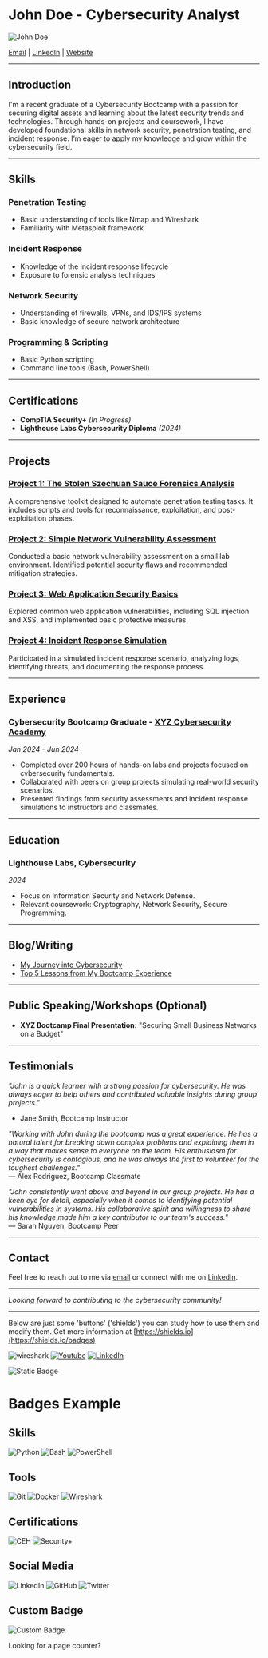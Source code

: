 # John Doe - Cybersecurity Analyst

![John Doe](profile-pic.jpg) <!-- Optional: Add your professional photo here -->

[Email](mailto:john.doe@example.com) | [LinkedIn](https://www.linkedin.com/in/johndoe/) | [Website](https://www.johndoe.com) 

---

## Introduction

I'm a recent graduate of a Cybersecurity Bootcamp with a passion for securing digital assets and learning about the latest security trends and technologies. Through hands-on projects and coursework, I have developed foundational skills in network security, penetration testing, and incident response. I’m eager to apply my knowledge and grow within the cybersecurity field.

---

## Skills

### Penetration Testing
- Basic understanding of tools like Nmap and Wireshark
- Familiarity with Metasploit framework

### Incident Response
- Knowledge of the incident response lifecycle
- Exposure to forensic analysis techniques

### Network Security
- Understanding of firewalls, VPNs, and IDS/IPS systems
- Basic knowledge of secure network architecture

### Programming & Scripting
- Basic Python scripting
- Command line tools (Bash, PowerShell)

---

## Certifications
- **CompTIA Security+** *(In Progress)*
- **Lighthouse Labs Cybersecurity Diploma** *(2024)*

---

## Projects

### [Project 1: The Stolen Szechuan Sauce Forensics Analysis](https://github.com/johndoe/szechuansauce)
A comprehensive toolkit designed to automate penetration testing tasks. It includes scripts and tools for reconnaissance, exploitation, and post-exploitation phases.

### [Project 2: Simple Network Vulnerability Assessment](https://github.com/johndoe/network-vulnerability-assessment)
Conducted a basic network vulnerability assessment on a small lab environment. Identified potential security flaws and recommended mitigation strategies.

### [Project 3: Web Application Security Basics](https://github.com/johndoe/web-security-basics)
Explored common web application vulnerabilities, including SQL injection and XSS, and implemented basic protective measures.

### [Project 4: Incident Response Simulation](https://github.com/johndoe/incident-response-simulation)
Participated in a simulated incident response scenario, analyzing logs, identifying threats, and documenting the response process.

---

## Experience

### Cybersecurity Bootcamp Graduate - [XYZ Cybersecurity Academy](https://www.xyzacademy.com)
*Jan 2024 - Jun 2024*

- Completed over 200 hours of hands-on labs and projects focused on cybersecurity fundamentals.
- Collaborated with peers on group projects simulating real-world security scenarios.
- Presented findings from security assessments and incident response simulations to instructors and classmates.

---

## Education

### Lighthouse Labs, Cybersecurity
*2024*

- Focus on Information Security and Network Defense.
- Relevant coursework: Cryptography, Network Security, Secure Programming.

---

## Blog/Writing
- [My Journey into Cybersecurity](https://www.johndoe.com/blog/my-journey)
- [Top 5 Lessons from My Bootcamp Experience](https://www.johndoe.com/blog/bootcamp-lessons)

---

## Public Speaking/Workshops (Optional)
- **XYZ Bootcamp Final Presentation:** "Securing Small Business Networks on a Budget"

---

## Testimonials

_"John is a quick learner with a strong passion for cybersecurity. He was always eager to help others and contributed valuable insights during group projects."_   
- Jane Smith, Bootcamp Instructor  

_"Working with John during the bootcamp was a great experience. He has a natural talent for breaking down complex problems and explaining them in a way that makes sense to everyone on the team. His enthusiasm for cybersecurity is contagious, and he was always the first to volunteer for the toughest challenges."_  
— Alex Rodriguez, Bootcamp Classmate  

_"John consistently went above and beyond in our group projects. He has a keen eye for detail, especially when it comes to identifying potential vulnerabilities in systems. His collaborative spirit and willingness to share his knowledge made him a key contributor to our team's success."_  
— Sarah Nguyen, Bootcamp Peer

---

## Contact

Feel free to reach out to me via [email](mailto:john.doe@example.com) or connect with me on [LinkedIn](https://www.linkedin.com/in/johndoe/).

---

*Looking forward to contributing to the cybersecurity community!*

---
Below are just some 'buttons' ('shields') you can study how to use them and modify them.  Get more information at [https://shields.io](https://shields.io/badges)

![wireshark](https://img.shields.io/badge/Wireshark-1679A7?style=for-the-badge&logo=Wireshark&logoColor=white)
[![Youtube](https://img.shields.io/badge/YouTube-red?style=for-the-badge&logo=youtube&logoColor=white)](https://www.youtube.com/@ErnieJohnsonCA) [![LinkedIn](https://img.shields.io/badge/LinkedIn-0077B5?style=for-the-badge&logo=linkedin&logoColor=white)](https://www.linkedin.com/in/ernie-johnson/)

![Static Badge](https://img.shields.io/badge/my%20badge-blue)

# Badges Example

## Skills
![Python](https://img.shields.io/badge/Python-3776AB?style=for-the-badge&logo=python&logoColor=white)
![Bash](https://img.shields.io/badge/Bash-4EAA25?style=for-the-badge&logo=gnubash&logoColor=white)
![PowerShell](https://img.shields.io/badge/PowerShell-5391FE?style=for-the-badge&logo=powershell&logoColor=white)

## Tools
![Git](https://img.shields.io/badge/Git-F05032?style=flat-square&logo=git&logoColor=white)
![Docker](https://img.shields.io/badge/Docker-2496ED?style=flat-square&logo=docker&logoColor=white)
![Wireshark](https://img.shields.io/badge/Wireshark-1679A7?style=flat-square&logo=wireshark&logoColor=white)

## Certifications
![CEH](https://img.shields.io/badge/Certified%20Ethical%20Hacker-CEH-RED?style=plastic&logo=hackthebox&logoColor=white)
![Security+](https://img.shields.io/badge/CompTIA-Security%2B-EA2D2F?style=plastic&logo=comptia&logoColor=white)

## Social Media
![LinkedIn](https://img.shields.io/badge/LinkedIn-0077B5?style=for-the-badge&logo=linkedin&logoColor=white)
![GitHub](https://img.shields.io/badge/GitHub-181717?style=for-the-badge&logo=github&logoColor=white)
![Twitter](https://img.shields.io/badge/Twitter-1DA1F2?style=for-the-badge&logo=twitter&logoColor=white)

## Custom Badge
![Custom Badge](https://img.shields.io/badge/Custom-Example-brightgreen?style=for-the-badge&logo=custom&logoColor=white)



Looking for a page counter?
<div align="right"><img src="https://komarev.com/ghpvc/?username=replace-with-your-github-username&style=flat-square&color=blue" alt=""/></div>
